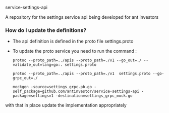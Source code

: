 service-settings-api

A repository for the  settings service api being developed for ant investors

### How do I update the definitions? ###

* The api definition is defined in the proto file settings.proto
* To update the proto service you need to run the command :


    `protoc --proto_path=../apis --proto_path=./v1 --go_out=./ --validate_out=lang=go:. settings.proto`

    `protoc --proto_path=../apis --proto_path=./v1  settings.proto --go-grpc_out=./ `
    
    `mockgen -source=settings_grpc.pb.go -self_package=github.com/antinvestor/service-settings-api -package=settingsv1 -destination=settings_grpc_mock.go`

with that in place update the implementation appropriately
